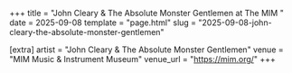 +++
title = "John Cleary & The Absolute Monster Gentlemen at The MIM "
date = 2025-09-08
template = "page.html"
slug = "2025-09-08-john-cleary-the-absolute-monster-gentlemen"

[extra]
artist = "John Cleary & The Absolute Monster Gentlemen"
venue = "MIM Music & Instrument Museum"
venue_url = "https://mim.org/"
+++

